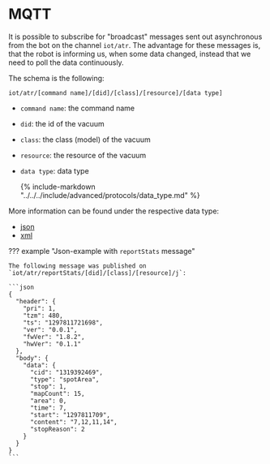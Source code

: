 # MQTT

It is possible to subscribe for "broadcast" messages sent out asynchronous from the bot
on the channel `iot/atr`.
The advantage for these messages is, that the robot is informing us, when some data
changed, instead that we need to poll the data continuously.

The schema is the following:

`iot/atr/[command name]/[did]/[class]/[resource]/[data type]`

- `command name`: the command name
- `did`: the id of the vacuum
- `class`: the class (model) of the vacuum
- `resource`: the resource of the vacuum
- `data type`: data type

  {% include-markdown "../../../include/advanced/protocols/data_type.md" %}

More information can be found under the respective data type:

- [json](../data_types/json/messages/index.md)
- [xml](../data_types/xml/messages/index.md)

??? example "Json-example with `reportStats` message"

    The following message was published on `iot/atr/reportStats/[did]/[class]/[resource]/j`:

    ```json
    {
      "header": {
        "pri": 1,
        "tzm": 480,
        "ts": "1297811721698",
        "ver": "0.0.1",
        "fwVer": "1.8.2",
        "hwVer": "0.1.1"
      },
      "body": {
        "data": {
          "cid": "1319392469",
          "type": "spotArea",
          "stop": 1,
          "mapCount": 15,
          "area": 0,
          "time": 7,
          "start": "1297811709",
          "content": "7,12,11,14",
          "stopReason": 2
        }
      }
    }
    ```
